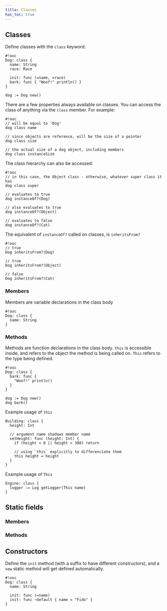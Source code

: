 ```yaml
---
title: Classes
has_toc: true
---
```


## Classes

Define classes with the `class` keyword:

    #!ooc
    Dog: class {
      name: String
      race: Race

      init: func (=name, =race)
      bark: func { "Woof!" println() }
    }

    dog := Dog new()

There are a few properties always available on classes. You can access the
class of anything via the `class` member. For example:

    #!ooc
    // will be equal to 'Dog'
    dog class name

    // since objects are reference, will be the size of a pointer
    dog class size

    // the actual size of a dog object, including members
    dog class instanceSize

The class hierarchy can also be accessed:

    #!ooc
    // in this case, the Object class - otherwise, whatever super class it has
    dog class super

    // evaluates to true
    dog instanceOf?(Dog)

    // also evaluates to true
    dog instanceOf?(Object)

    // evaluates to false
    dog instanceOf?(Cat)

The equivalent of `instanceOf?` called on classes, is `inheritsFrom?`

    #!ooc
    // true
    Dog inheritsFrom?(Dog)

    // true
    Dog inheritsFrom?(Object)

    // false
    Dog inheritsFrom?(Cat)

### Members

Members are variable declarations in the class body

    #!ooc
    Dog: class {
      name: String
    }

### Methods

Methods are function declarations in the class body. `this` is accessible
inside, and refers to the object the method is being called on. `This` refers
to the type being defined.

    #!ooc
    Dog: class {
      bark: func {
        "Woof!" println()
      }
    }

    dog := Dog new()
    dog bark()

Example usage of `this`

    Building: class {
      height: Int

      // argument name shadows member name
      setHeight: func (height: Int) {
        if (height < 0 || height > 300) return

        // using `this` explicitly to differenciate them
        this height = height
      }
    }

Example usage of `This`

    Engine: class {
      logger := Log getLogger(This name)
    }

## Static fields

### Members

### Methods

## Constructors

Define the `init` method (with a suffix to have different constructors), and
a `new` static method will get defined automatically.

    #!ooc
    Dog: class {
      name: String

      init: func (=name)
      init: func ~default { name = "Fido" }
    }
